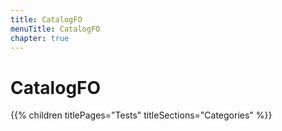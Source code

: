```yaml
---
title: CatalogFO
menuTitle: CatalogFO
chapter: true
---
```


# CatalogFO

{{% children titlePages="Tests" titleSections="Categories" %}}
